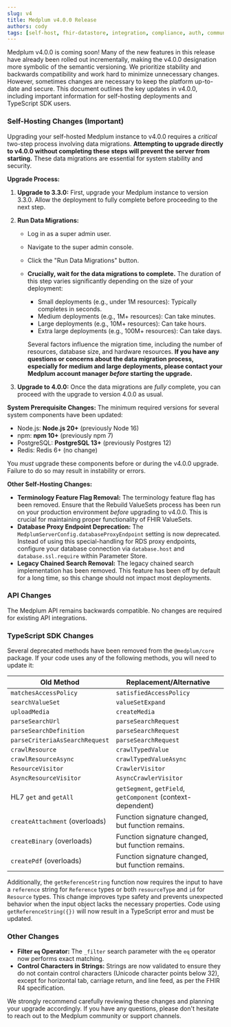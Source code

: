 ```yaml
---
slug: v4
title: Medplum v4.0.0 Release
authors: cody
tags: [self-host, fhir-datastore, integration, compliance, auth, community]
---
```


Medplum v4.0.0 is coming soon! Many of the new features in this release have already been rolled out incrementally, making the v4.0.0 designation more symbolic of the semantic versioning. We prioritize stability and backwards compatibility and work hard to minimize unnecessary changes. However, sometimes changes are necessary to keep the platform up-to-date and secure. This document outlines the key updates in v4.0.0, including important information for self-hosting deployments and TypeScript SDK users.

<!-- truncate -->

### Self-Hosting Changes (Important)

Upgrading your self-hosted Medplum instance to v4.0.0 requires a _critical_ two-step process involving data migrations. **Attempting to upgrade directly to v4.0.0 without completing these steps will prevent the server from starting.** These data migrations are essential for system stability and security.

**Upgrade Process:**

1.  **Upgrade to 3.3.0:** First, upgrade your Medplum instance to version 3.3.0. Allow the deployment to fully complete before proceeding to the next step.

2.  **Run Data Migrations:**

    - Log in as a super admin user.
    - Navigate to the super admin console.
    - Click the "Run Data Migrations" button.
    - **Crucially, wait for the data migrations to complete.** The duration of this step varies significantly depending on the size of your deployment:

      - Small deployments (e.g., under 1M resources): Typically completes in seconds.
      - Medium deployments (e.g., 1M+ resources): Can take minutes.
      - Large deployments (e.g., 10M+ resources): Can take hours.
      - Extra large deployments (e.g., 100M+ resources): Can take days.

      Several factors influence the migration time, including the number of resources, database size, and hardware resources. **If you have any questions or concerns about the data migration process, especially for medium and large deployments, please contact your Medplum account manager _before_ starting the upgrade.**

3.  **Upgrade to 4.0.0:** Once the data migrations are _fully_ complete, you can proceed with the upgrade to version 4.0.0 as usual.

**System Prerequisite Changes:** The minimum required versions for several system components have been updated:

- Node.js: **Node.js 20+** (previously Node 16)
- npm: **npm 10+** (previously npm 7)
- PostgreSQL: **PostgreSQL 13+** (previously Postgres 12)
- Redis: Redis 6+ (no change)

You _must_ upgrade these components before or during the v4.0.0 upgrade. Failure to do so may result in instability or errors.

**Other Self-Hosting Changes:**

- **Terminology Feature Flag Removal:** The terminology feature flag has been removed. Ensure that the Rebuild ValueSets process has been run on your production environment _before_ upgrading to v4.0.0. This is crucial for maintaining proper functionality of FHIR ValueSets.
- **Database Proxy Endpoint Deprecation:** The `MedplumServerConfig.databaseProxyEndpoint` setting is now deprecated. Instead of using this special-handling for RDS proxy endpoints, configure your database connection via `database.host` and `database.ssl.require` within Parameter Store.
- **Legacy Chained Search Removal:** The legacy chained search implementation has been removed. This feature has been off by default for a long time, so this change should not impact most deployments.

### API Changes

The Medplum API remains backwards compatible. No changes are required for existing API integrations.

### TypeScript SDK Changes

Several deprecated methods have been removed from the `@medplum/core` package. If your code uses any of the following methods, you will need to update it:

| Old Method                     | Replacement/Alternative                                      |
| ------------------------------ | ------------------------------------------------------------ |
| `matchesAccessPolicy`          | `satisfiedAccessPolicy`                                      |
| `searchValueSet`               | `valueSetExpand`                                             |
| `uploadMedia`                  | `createMedia`                                                |
| `parseSearchUrl`               | `parseSearchRequest`                                         |
| `parseSearchDefinition`        | `parseSearchRequest`                                         |
| `parseCriteriaAsSearchRequest` | `parseSearchRequest`                                         |
| `crawlResource`                | `crawlTypedValue`                                            |
| `crawlResourceAsync`           | `crawlTypedValueAsync`                                       |
| `ResourceVisitor`              | `CrawlerVisitor`                                             |
| `AsyncResourceVisitor`         | `AsyncCrawlerVisitor`                                        |
| HL7 `get` and `getAll`         | `getSegment`, `getField`, `getComponent` (context-dependent) |
| `createAttachment` (overloads) | Function signature changed, but function remains.            |
| `createBinary` (overloads)     | Function signature changed, but function remains.            |
| `createPdf` (overloads)        | Function signature changed, but function remains.            |

Additionally, the `getReferenceString` function now requires the input to have a `reference` string for `Reference` types or both `resourceType` and `id` for `Resource` types. This change improves type safety and prevents unexpected behavior when the input object lacks the necessary properties. Code using `getReferenceString({})` will now result in a TypeScript error and must be updated.

### Other Changes

- **Filter `eq` Operator:** The `_filter` search parameter with the `eq` operator now performs exact matching.
- **Control Characters in Strings:** Strings are now validated to ensure they do not contain control characters (Unicode character points below 32), except for horizontal tab, carriage return, and line feed, as per the FHIR R4 specification.

We strongly recommend carefully reviewing these changes and planning your upgrade accordingly. If you have any questions, please don't hesitate to reach out to the Medplum community or support channels.
